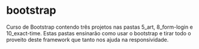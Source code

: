 # bootstrap
Curso de Bootstrap contendo três projetos nas pastas 5_art, 8_form-login e 10_exact-time.
Estas pastas ensinarão como usar o bootstrap e tirar todo o proveito deste framework que tanto nos ajuda na responsividade.
